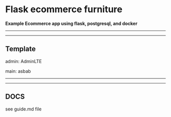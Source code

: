 # Flask ecommerce furniture
**Example Ecommerce app using flask, postgresql, and docker**

<hr><hr>

## Template
admin: AdminLTE

main: asbab

<hr><hr>

## DOCS
see guide.md file

